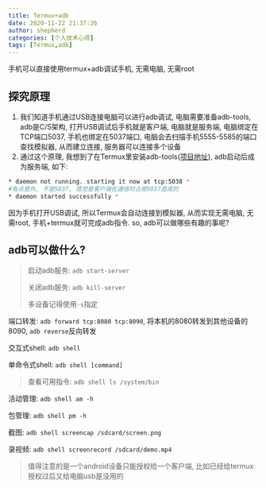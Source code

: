 ```yaml
---
title: Termux+adb
date: 2020-11-22 21:37:26
author: shepherd
categories: [个人技术心得]
tags: [Termux,adb]
---
```


 手机可以直接使用termux+adb调试手机, 无需电脑, 无需root
<!-- more -->

## 探究原理

1. 我们知道手机通过USB连接电脑可以进行adb调试, 电脑需要准备adb-tools, adb是C/S架构, 打开USB调试后手机就是客户端, 电脑就是服务端, 电脑绑定在TCP端口5037, 手机也绑定在5037端口, 电脑会去扫描手机5555-5585的端口查找模拟器, 从而建立连接, 服务器可以连接多个设备
2. 通过这个原理, 我想到了在Termux里安装adb-tools([项目地址](https://github.com/MasterDevX/Termux-ADB)), adb启动后成为服务端, 如下:

```bash
* daemon not running. starting it now at tcp:5038 *
#有点意外, 不是5037, 感觉是客户端在通信时占用5037造成的
* daemon started successfully *
```

因为手机打开USB调试, 所以Termux会自动连接到模拟器, 从而实现无需电脑, 无需root, 手机+termux就可完成adb指令. so, adb可以做哪些有趣的事呢?	

## adb可以做什么?

> 启动adb服务: `adb start-server`
>
> 关闭adb服务: `adb kill-server`
>
> 多设备记得使用`-s`指定

端口转发: `adb forward tcp:8080 tcp:8090`, 将本机的8080转发到其他设备的8090, `adb reverse`反向转发

交互式shell: `adb shell`

单命令式shell: `adb shell [command]`

> 查看可用指令: `adb shell ls /system/bin`

活动管理: `adb shell am -h `

包管理: `adb shell pm -h`

截图: `adb shell screencap /sdcard/screen.png`

录视频: `adb shell screenrecord /sdcard/demo.mp4`

> 值得注意的是一个android设备只能授权给一个客户端, 比如已经给termux授权过后又给电脑usb是没用的